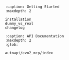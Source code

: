 ```{include} ../README.md

```

```{toctree}
:caption: Getting Started
:maxdepth: 2

installation
dummy_vs_real
changelog
```

```{toctree}
:caption: API Documentation
:maxdepth: 2
:glob:

autoapi/evo2_mcp/index
```
